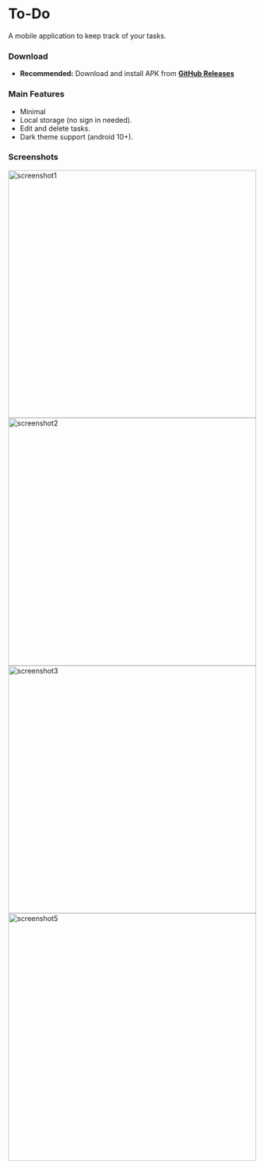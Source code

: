 # To-Do

A mobile application to keep track of your tasks.

### Download

- **Recommended:** Download and install APK from **[GitHub Releases](https://github.com/aswin-asokan/To-Do/releases/tag/v1.0.0)**

### Main Features

* Minimal
* Local storage (no sign in needed).
* Edit and delete tasks.
* Dark theme support (android 10+).

### Screenshots
<div>
  <img src="https://github.com/aswin-asokan/To-Do/assets/86108610/b34aa809-db50-4bc7-a1d3-4fc21b459096" alt="screenshot1" height="500">
  <img src="https://github.com/aswin-asokan/To-Do/assets/86108610/1c50bf1b-d00c-4358-a2ff-6a7d9b82ffc8" alt="screenshot2" height="500">
  <img src="https://github.com/aswin-asokan/To-Do/assets/86108610/69b9a2be-227f-4612-8b48-0f51f643c0e1" alt="screenshot3" height="500">
  <img src="https://github.com/aswin-asokan/To-Do/assets/86108610/2ce6acbd-0529-4105-9da6-6a2ed4372572" alt="screenshot5" height="500">
</div>

